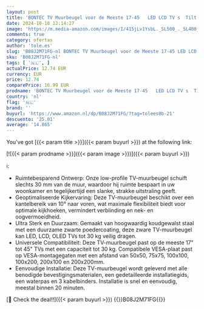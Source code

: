 ```yaml
---
layout: post
title: 'BONTEC TV Muurbeugel voor de Meeste 17-45   LED LCD TV s  Tilt  met Veiligheidsschroeven en Bubble Level  Max VESA 200x200mm  tot 30kg'
date: 2024-10-18 12:14:27
image: 'https://m.media-amazon.com/images/I/415jLv1YsbL._SL500_._SL400_.jpg'
comments: true
category: ofertas
author: 'tole.es'
slug: 'B08J2M71FG-nl BONTEC TV Muurbeugel voor de Meeste 17-45 LED LCD TV s...'
sku: 'B08J2M71FG-nl'
tags: [ '🇳🇱', ]
actualPrice: 12.74 EUR
currency: EUR
price: 12.74
comparePrice: 16.99 EUR
prodname: 'BONTEC TV Muurbeugel voor de Meeste 17-45   LED LCD TV s  Tilt  met Veiligheidsschroeven en Bubble Level  Max VESA 200x200mm  tot 30kg'
country: 'nl'
flag: '🇳🇱'
brand: ''
buyurl: 'https://www.amazon.nl/dp/B08J2M71FG/?tag=tolees0b-21'
descuento: '25.01'
average: '14.865'
---
```


You've got [{{< param title >}}]({{< param buyurl >}}) at the following link:

[![{{< param prodname >}}]({{< param image >}})]({{< param buyurl >}})

ℹ️:

- Ruimtebesparend Ontwerp: Onze low-profile TV-muurbeugel schuift slechts 30 mm van de muur, waardoor hij ruimte bespaart in uw woonkamer en tegelijkertijd een slanke, strakke uitstraling geeft.
- Geoptimaliseerde Kijkervaring: Deze TV-muurbeugel beschikt over een kantelbereik van 10° naar voren, wat maximale flexibiliteit biedt voor optimale kijkhoeken, vermindert verblinding en nek- en oogvermoeidheid.
- Ultra Sterk en Duurzaam: Gemaakt van hoogwaardig koudgewalst staal met een duurzame zwarte poedercoating, deze zware TV-muurbeugel kan LED, LCD, OLED TVs tot 30 kg veilig dragen.
- Universele Compatibiliteit: Deze TV-muurbeugel past op de meeste 17" tot 45" TVs met een capaciteit tot 30 kg. Compatibele VESA-plaat past op VESA-montagegaten met een afstand van 50x50, 75x75, 100x100, 100x200, 200x100 en 200x200mm.
- Eenvoudige Installatie: Deze TV-muurbeugel wordt geleverd met alle benodigde bevestigingsmaterialen, een gedetailleerde installatiegids, een waterpas en 3 kabelbinders. Installatie is snel en eenvoudig, meestal binnen 20 minuten.

[🛒 Check the deal!!]({{< param buyurl >}})
{{<world>}}B08J2M71FG{{</world>}}
